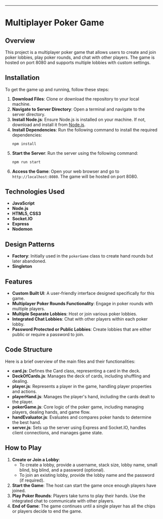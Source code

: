 
---

# Multiplayer Poker Game

## Overview
This project is a multiplayer poker game that allows users to create and join poker lobbies, play poker rounds, and chat with other players. The game is hosted on port 8080 and supports multiple lobbies with custom settings.

## Installation
To get the game up and running, follow these steps:

1. **Download Files**: Clone or download the repository to your local machine.
2. **Navigate to Server Directory**: Open a terminal and navigate to the server directory.
3. **Install Node.js**: Ensure Node.js is installed on your machine. If not, download and install it from [Node.js](https://nodejs.org/).
4. **Install Dependencies**: Run the following command to install the required dependencies:
   ```bash
   npm install
   ```
5. **Start the Server**: Run the server using the following command:
   ```bash
   npm run start
   ```
6. **Access the Game**: Open your web browser and go to `http://localhost:8080`. The game will be hosted on port 8080.

## Technologies Used
- **JavaScript**
- **Node.js**
- **HTML5, CSS3**
- **Socket.IO**
- **Express**
- **Nodemon**

## Design Patterns
- **Factory**: Initially used in the `pokerGame` class to create hand rounds but later abandoned.
- **Singleton**

## Features
- **Custom Built UI**: A user-friendly interface designed specifically for this game.
- **Multiplayer Poker Rounds Functionality**: Engage in poker rounds with multiple players.
- **Multiple Separate Lobbies**: Host or join various poker lobbies.
- **Integrated Chat Lobbies**: Chat with other players within each poker lobby.
- **Password Protected or Public Lobbies**: Create lobbies that are either public or require a password to join.

## Code Structure
Here is a brief overview of the main files and their functionalities:

- **card.js**: Defines the Card class, representing a card in the deck.
- **DeckOfCards.js**: Manages the deck of cards, including shuffling and dealing.
- **player.js**: Represents a player in the game, handling player properties and actions.
- **playerHand.js**: Manages the player's hand, including the cards dealt to the player.
- **pokerGame.js**: Core logic of the poker game, including managing players, dealing hands, and game flow.
- **handEvaluator.js**: Evaluates and compares poker hands to determine the best hand.
- **server.js**: Sets up the server using Express and Socket.IO, handles client connections, and manages game state.

## How to Play
1. **Create or Join a Lobby**: 
   - To create a lobby, provide a username, stack size, lobby name, small blind, big blind, and a password (optional).
   - To join an existing lobby, provide the lobby name and the password (if required).
2. **Start the Game**: The host can start the game once enough players have joined.
3. **Play Poker Rounds**: Players take turns to play their hands. Use the integrated chat to communicate with other players.
4. **End of Game**: The game continues until a single player has all the chips or players decide to end the game.

